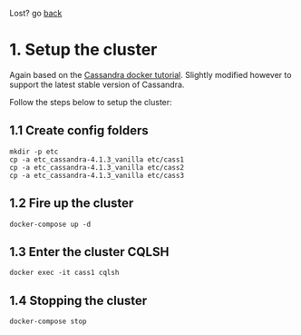 Lost? go [back](./../readme.md)

# 1. Setup the cluster

Again based on the [Cassandra docker tutorial](https://blog.digitalis.io/containerized-cassandra-cluster-for-local-testing-60d24d70dcc4). Slightly modified however to support the latest stable version of Cassandra. 

Follow the steps below to setup the cluster:

## 1.1 Create config folders

```
mkdir -p etc
cp -a etc_cassandra-4.1.3_vanilla etc/cass1
cp -a etc_cassandra-4.1.3_vanilla etc/cass2
cp -a etc_cassandra-4.1.3_vanilla etc/cass3
```

## 1.2 Fire up the cluster

```
docker-compose up -d
```

## 1.3 Enter the cluster CQLSH

```
docker exec -it cass1 cqlsh
```

## 1.4 Stopping the cluster
```
docker-compose stop
```
